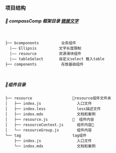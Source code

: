 

### 项目结构


#####  compassComp 框架目录 [链接文字](https://js-spider.github.io/CUSCPS/ "compassComp")

  ```
 
  
 ├── bcomponents          业务组件
    |—— Ellipsis          文字长度限制
    |—— resource          资源滑块组件
    |—— tableSelect       自定义select 载入table
 ├── components           存放基础组件

  
  
  ```

##### 组件目录

```
├── resource                  resource组件文件夹
│   ├── index.js                入口文件
│   ├── index.less              less描述文件
│   ├── index.mdx               文档和案例
│   ├── resource.js             组件内容
│   ├── resourceContext.js      组件内容
│   └── resourceGroup.js        组件内容
└── tag                       tag组件
    ├── index.js                入口文件
    └── index.mdx               文档和案例
```
